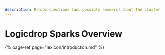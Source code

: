 ```yaml
---
description: Random questions (and possibly answers) about the cluster.  Jared is NOT silly
---
```


# Logicdrop Sparks Overview

{% page-ref page="lexicon/introduction.md" %}

